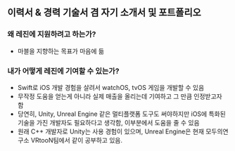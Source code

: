 ## 이력서 & 경력 기술서 겸 자기 소개서 및 포트폴리오


### 왜 레진에 지원하려고 하는가?

* 마블을 지향하는 목표가 마음에 듦

### 내가 어떻게 레진에 기여할 수 있는가?

* Swift로 iOS 개발 경험을 살려서 watchOS, tvOS 게임을 개발할 수 있음
* 무작정 도움을 얻는게 아니라 실제 매출을 올리는데 기여하고 그 만큼 인정받고자 함
* 당연히, Unity, Unreal Engine 같은 멀티플랫폼 도구도 써야하지만 iOS에 특화된 기술을 가진 개발자도 필요하다고 생각함, 이부분에서 도움을 줄 수 있음
* 원래 C++ 개발자로 Unity는 사용 경험이 있으며, Unreal Engine은 현재 모두의연구소 VRtooN팀에서 같이 공부하고 있음.










